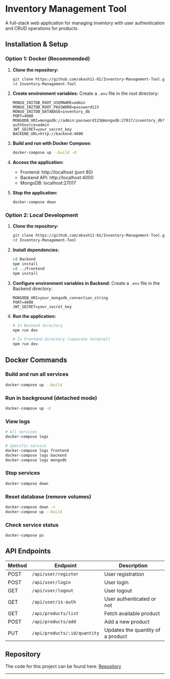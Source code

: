 # Inventory Management Tool

A full-stack web application for managing inventory with user authentication and CRUD operations for products.

## Installation & Setup

### Option 1: Docker (Recommended)

1. **Clone the repository:**

   ```bash
   git clone https://github.com/akash11-01/Inventory-Management-Tool.git
   cd Inventory-Management-Tool
   ```

2. **Create environment variables:**
   Create a `.env` file in the root directory:

   ```env
   MONGO_INITDB_ROOT_USERNAME=admin
   MONGO_INITDB_ROOT_PASSWORD=password123
   MONGO_INITDB_DATABASE=inventory_db
   PORT=4000
   MONGODB_URI=mongodb://admin:password123@mongodb:27017/inventory_db?authSource=admin
   JWT_SECRET=your_secret_key
   BACKEND_URL=http://backend:4000
   ```

3. **Build and run with Docker Compose:**

   ```bash
   docker-compose up --build -d
   ```

4. **Access the application:**

   - Frontend: http://localhost (port 80)
   - Backend API: http://localhost:4000
   - MongoDB: localhost:27017

5. **Stop the application:**
   ```bash
   docker-compose down
   ```

### Option 2: Local Development

1. **Clone the repository:**

   ```bash
   git clone https://github.com/akash11-01/Inventory-Management-Tool.git
   cd Inventory-Management-Tool
   ```

2. **Install dependencies:**

   ```bash
   cd Backend
   npm install
   cd ../Frontend
   npm install
   ```

3. **Configure environment variables in Backend:**
   Create a `.env` file in the Backend directory:

   ```env
   MONGODB_URI=your_mongodb_connection_string
   PORT=4000
   JWT_SECRET=your_secret_key
   ```

4. **Run the application:**

   ```bash
   # In Backend directory
   npm run dev

   # In Frontend directory (separate terminal)
   npm run dev
   ```

## Docker Commands

### Build and run all services

```bash
docker-compose up --build
```

### Run in background (detached mode)

```bash
docker-compose up -d
```

### View logs

```bash
# All services
docker-compose logs

# Specific service
docker-compose logs frontend
docker-compose logs backend
docker-compose logs mongodb
```

### Stop services

```bash
docker-compose down
```

### Reset database (remove volumes)

```bash
docker-compose down -v
docker-compose up --build
```

### Check service status

```bash
docker-compose ps
```

## API Endpoints
| Method | Endpoint            | Description                         |
|--------|---------------------|-------------------------------------|
| POST   | `/api/user/register` | User registration                  |
| POST   | `/api/user/login`    | User login                         |
| GET   | `/api/user/logout`    | User logout                         |
| GET   | `/api/user/is-auth`    | User authenticated or not                         |
| GET    | `/api/products/list`      | Fetch available product          |
| POST   | `/api/products/add`        | Add a new product                     |
| PUT   | `/api/products/:id/quantity`        | Updates the quantity of a product                     |

## Repository

The code for this project can be found here:
[Repository](https://github.com/akash11-01/Inventory-Management-Tool)

---
